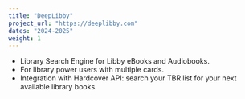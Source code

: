 ```yaml
---
title: "DeepLibby"
project_url: "https://deeplibby.com"
dates: "2024-2025"
weight: 1
---
```

* Library Search Engine for Libby eBooks and Audiobooks.
* For library power users with multiple cards.
* Integration with Hardcover API: search your TBR list for your next available library books.